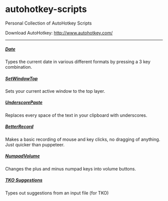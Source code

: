 # autohotkey-scripts
Personal Collection of AutoHotkey Scripts 

Download AutoHotkey: http://www.autohotkey.com/
<hr>

##### [Date](Date)
Types the current date in various different formats by pressing a 3 key combination.

##### [SetWindowTop](SetWindowTop)
Sets your current active window to the top layer.

##### [UnderscorePaste](UnderscorePaste)
Replaces every space of the text in your clipboard with underscores.

##### [BetterRecord](BetterRecord)
Makes a basic recording of mouse and key clicks, no dragging of anything. Just quicker than puppeteer.

##### [NumpadVolume](NumpadVolume)
Changes the plus and minus numpad keys into volume buttons.

##### [TKO Suggestions](TKO%20Suggestions)
Types out suggestions from an input file (for TKO)
